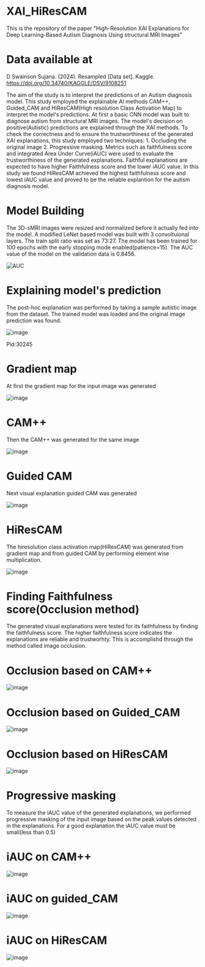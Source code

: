 # XAI_HiResCAM
This is the repository of the paper "High-Resolution XAI Explanations for Deep Learning-Based Autism Diagnosis Using structural MRI Images"
# Data available at 
D Swainson Sujana. (2024). Resampled [Data set]. Kaggle. https://doi.org/10.34740/KAGGLE/DSV/9108251

The aim of the study is to interpret the predictions of an Autism diagnosis model. This study employed the explainable AI methods CAM++, Guided_CAM and HiResCAM(High resolution Class Activation Map) to interpret the model's predictions. At first a basic CNN model was built to diagnose autism from structural MRI images. The model's decision on positive(Autistic) predictions are explained through the XAI methods. To check the correctness and to ensure the trustworthiness of the generated XAI explanations, this study employed two techniques: 1. Occluding the original image 2. Progressive masking. Metrics such as faithfulness score and integrated Area Under Curve(iAUC) were used to evaluate the trustworthiness of the generated explanations. Faithful explanations are expected to have higher Faithfulness score and the lower iAUC value. In this study we found HiResCAM achieved the highest faithfulness score and lowest iAUC value and proved to be the reliable explantion for the autism diagnosis model. 

# Model Building
The 3D-sMRI images were resized and normalized before it actually fed into the model. A modified LeNet based model was built with 3 convoltuional layers. The train split ratio was set as 73:27. The model has been trained for 100 epochs with the early stopping mode enabled(patience=15). The AUC value of the model on the validation data is 0.8456. 

![AUC](https://github.com/user-attachments/assets/322491d1-a200-4a72-bb78-4eb555f227bc)

# Explaining model's prediction
The post-hoc explanation was performed by taking a sample autistic image from the dataset. The trained model was loaded and the original image prediction was found.

![image](https://github.com/user-attachments/assets/5c3ef390-a0aa-44a5-818c-c3f80ec0eea1) 

Pid:30245

# Gradient map
At first the gradient map for the input image was generated

![image](https://github.com/user-attachments/assets/da3d8b07-0dc0-4417-950c-b3b8ccf1ad8a)

# CAM++
Then the CAM++ was generated for the same image

![image](https://github.com/user-attachments/assets/270a5ccc-2c94-4b8b-b111-785e7a5c1962)

# Guided CAM
Next visual explanation guided CAM was generated 

![image](https://github.com/user-attachments/assets/788264b4-a439-47cb-ac6b-545efd3e2a09)

# HiResCAM
The hiresolution class activation map(HiResCAM) was generated from gradient map and from guided CAM by performing element wise multiplication.

![image](https://github.com/user-attachments/assets/7c2d8a60-7f4c-42cb-9800-fe083cb6fc4e)

# Finding Faithfulness score(Occlusion method)
The generated visual explanations were tested for its faithfulness by finding the faithfulness score. The higher faithfulness score indicates the explanations are reliable and trustworhty. This is accomplishd through the method called image occlusion.
# Occlusion based on CAM++

![image](https://github.com/user-attachments/assets/11fa2a57-9888-40fa-aa16-59e8be32e3bc)

# Occlusion based on Guided_CAM

![image](https://github.com/user-attachments/assets/3a5e9765-0b1b-4473-9435-a945e8fd0974)

# Occlusion based on HiResCAM

![image](https://github.com/user-attachments/assets/e9aa6a93-96d5-426b-96cf-9b78a85eacf9)


# Progressive masking
To measure the iAUC value of the generated explanations, we performed progressive masking of the input image based on the peak values detected in the explanations.
For a good explanation the iAUC value must be small(less than 0.5)
# iAUC on CAM++

![image](https://github.com/user-attachments/assets/81e3504e-7a85-4ae1-9a3b-c196e6e66940)

# iAUC on guided_CAM

![image](https://github.com/user-attachments/assets/0504ebf3-2ee2-4684-b2e2-35531d8f5231)

# iAUC on HiResCAM

![image](https://github.com/user-attachments/assets/6ae75738-6532-4433-95fa-101eea6a540e)










